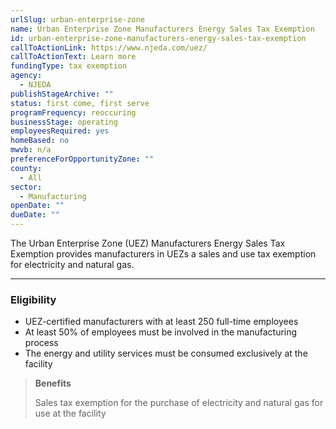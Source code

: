 ```yaml
---
urlSlug: urban-enterprise-zone
name: Urban Enterprise Zone Manufacturers Energy Sales Tax Exemption
id: urban-enterprise-zone-manufacturers-energy-sales-tax-exemption
callToActionLink: https://www.njeda.com/uez/
callToActionText: Learn more
fundingType: tax exemption
agency:
  - NJEDA
publishStageArchive: ""
status: first come, first serve
programFrequency: reoccuring
businessStage: operating
employeesRequired: yes
homeBased: no
mwvb: n/a
preferenceForOpportunityZone: ""
county:
  - All
sector:
  - Manufacturing
openDate: ""
dueDate: ""
---
```


The Urban Enterprise Zone (UEZ) Manufacturers Energy Sales Tax Exemption provides manufacturers in UEZs a sales and use tax exemption for electricity and natural gas.

---

### Eligibility

- UEZ-certified manufacturers with at least 250 full-time employees
- At least 50% of employees must be involved in the manufacturing process
- The energy and utility services must be consumed exclusively at the facility

> **Benefits**
>
> Sales tax exemption for the purchase of electricity and natural gas for use at the facility
